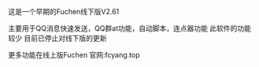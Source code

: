 这是一个早期的Fuchen线下版V2.61


主要用于QQ消息快速发送，QQ群at功能，自动脚本，连点器功能
此软件的功能较少 目前已停止对线下版的更新

更多功能在线上版Fuchen
官网:fcyang.top